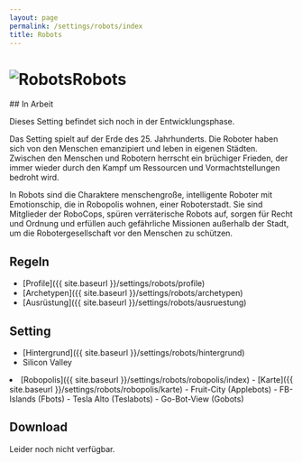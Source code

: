 ```yaml
---
layout: page
permalink: /settings/robots/index
title: Robots
---
```


<h1 class="titelimg"><img alt="Robots" src="{{ site.baseurl }}/assets/pics/robots.png"/>Robots</h1>
<aside>
<div class="working">
## In Arbeit

Dieses Setting befindet sich noch in der Entwicklungsphase.

</div>
</aside>
Das Setting spielt auf der Erde des 25. Jahrhunderts. Die Roboter haben sich von den Menschen emanzipiert und leben in eigenen Städten. Zwischen den Menschen und Robotern herrscht ein brüchiger Frieden, der immer wieder durch den Kampf um Ressourcen und Vormachtstellungen bedroht wird.

In Robots sind die Charaktere menschengroße, intelligente Roboter mit Emotionschip, die in Robopolis wohnen, einer Roboterstadt. Sie sind Mitglieder der RoboCops, spüren verräterische Robots auf, sorgen für Recht und Ordnung und erfüllen auch gefährliche Missionen außerhalb der Stadt, um die Robotergesellschaft vor den Menschen zu schützen.

## Regeln

- [Profile]({{ site.baseurl }}/settings/robots/profile)
- [Archetypen]({{ site.baseurl }}/settings/robots/archetypen)
- [Ausrüstung]({{ site.baseurl }}/settings/robots/ausruestung)

## Setting

- [Hintergrund]({{ site.baseurl }}/settings/robots/hintergrund)
- Silicon Valley
<li>[Robopolis]({{ site.baseurl }}/settings/robots/robopolis/index)
- [Karte]({{ site.baseurl }}/settings/robots/robopolis/karte)
- Fruit-City (Applebots)
- FB-Islands (Fbots)
- Tesla Alto (Teslabots)
- Go-Bot-View (Gobots)

</li>

## Download

Leider noch nicht verfügbar.

